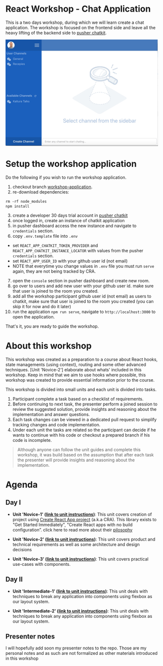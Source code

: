 # React Workshop - Chat Application

This is a two days workshop, during which we will learn create a chat application. The workshop is focused on the frontend side and leave all the heavy lifting of the backend side to [pusher chatkit](https://pusher.com/chatkit).

![chat app](./workshop-guides/images/react-workshop-app-1.jpg)

# Setup the workshop application
Do the following if you wish to run the workshop application.

1. checkout branch [workshop-application](https://github.com/esakal/react-workshop/tree/workshop-application).
2. re-download dependencies:
```
rm -rf node_modules
npm install
```
3. create a developer 30 days trial account in [pusher chatkit](https://pusher.com/chatkit)
4. once logged in, create an instance of chatkit application
5. in pusher dashboard access the new instance and navigate to `credentials` section. 
6. copy `.env.template` file into `.env`
  - set `REACT_APP_CHATKIT_TOKEN_PROVIDER` and `REACT_APP_CHATKIT_INSTANCE_LOCATOR` with values from the pusher `credentials` section.
  - set `REACT_APP_USER_ID` with your github user id (not email)
  - NOTE that everytime you change values in `.env` file you must run `serve` again, they are not being tracked by CRA.
7. open the `console` section in pusher dashboard and create new room.
7. go over to users and add new user with your github user id. make sure that user is joined to the room you created.
8. add all the workshop participant github user id (not email) as users to chatkit, make sure that user is joined to the room you created (you can skip it for now and do it later)
9. run the application `npm run serve`, navigate to `http://localhost:3000` to open the application.

That's it, you are ready to guide the workshop.

# About this workshop
This workshop was created as a preparation to a course about React hooks, state managements (using context), routing and some other advanced techniques. [Unit 'Novice-2'] elaborate about whats' included in this workshop. Keep in mind that we aim to use hooks where possible, this workshop was created to provide essential information prior to the course.

This workshop is divided into small units and each unit is divided into tasks. 

1. Participant complete a task based on a checklist of requirements.
2. Before continuing to next task, the presenter perform a joined session to review the suggested solution, provide insights and reasoning about the implementation and answer questions.
2. Each task changes can be viewed in a dedicated pull request to simplify tracking changes and code implementation.
3. Under each unit the tasks are related so the participant can decide if he wants to continue with his code or checkout a prepared branch if his code is incomplete.

> Although anyone can follow the unit guides and complete this workshop, it was build based on the assumption that after each task the presenter will provide insights and reasoning about the implementation. 

# Agenda

## Day I
- **Unit 'Novice-1' ([link to unit instructions](./workshop-guides/1-novice/novice-1.md))**: This unit covers creation of project using [Create React App project](https://github.com/facebook/react/) (a.k.a CRA). This library exists to "Get Started Immediately", "Create React apps with no build configuration”. click here to read more about their [pilosophy](https://github.com/facebook/create-react-app#philosophy)

- **Unit 'Novice-2' ([link to unit instructions](./workshop-guides/1-novice/novice-2.md))**: This unit covers product and technical requirements as well as some architecture and design decisions

- **Unit 'Novice-3' ([link to unit instructions](./workshop-guides/1-novice/novice-3.md))**: This unit covers practical use-cases with components.

## Day II
- **Unit 'Intermediate-1' ([link to unit instructions](./workshop-guides/2-intermediate/intermediate-1.md))**: This unit deals with techniques to break any application into components using flexbox as our layout system.

- **Unit 'Intermediate-2' ([link to unit instructions](./workshop-guides/2-intermediate/intermediate-2.md))**: This unit deals with techniques to break any application into components using flexbox as our layout system.


## Presenter notes
I will hopefully add soon my presenter notes to the repo. Those are my personal notes and as such are not formalized as other materials introduced in this workshop 

